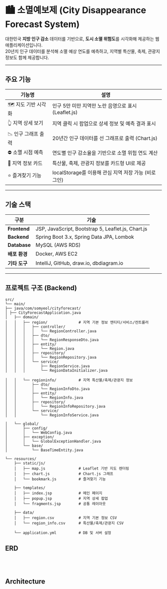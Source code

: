 # 🏙️ 소멸예보제 (City Disappearance Forecast System)

대한민국 **지방 인구 감소** 데이터를 기반으로, **도시 소멸 위험도**를 시각화해 제공하는 웹 애플리케이션입니다.  
20년치 인구 데이터를 분석해 소멸 예상 연도를 예측하고, 지역별 특산물, 축제, 관광지 정보도 함께 제공합니다.

---

## 주요 기능

| 기능명             | 설명 |
|------------------|------|
| 🗺 지도 기반 시각화     | 인구 5만 미만 지역만 노란 음영으로 표시 (Leaflet.js) |
| 👆 지역 상세 보기      | 지역 클릭 시 팝업으로 상세 정보 및 예측 결과 표시 |
| 📉 인구 그래프 출력    | 20년간 인구 데이터를 선 그래프로 출력 (Chart.js) |
| ⛔ 소멸 시점 예측      | 연도별 인구 감소율을 기반으로 소멸 위험 연도 계산 |
| 🧳 지역 정보 카드     | 특산물, 축제, 관광지 정보를 카드형 UI로 제공 |
| ⭐ 즐겨찾기 기능       | localStorage를 이용해 관심 지역 저장 가능 (비로그인) |

---

## 기술 스택

| 구분 | 기술 |
|------|------|
| **Frontend** | JSP, JavaScript, Bootstrap 5, Leaflet.js, Chart.js |
| **Backend** | Spring Boot 3.x, Spring Data JPA, Lombok |
| **Database** | MySQL (AWS RDS) |
| **배포 환경** | Docker, AWS EC2 |
| **기타 도구** | IntelliJ, GitHub, draw.io, dbdiagram.io |

---

## 프로젝트 구조 (Backend)

````
src/
└── main/
├── java/com/somyeol/cityforecast/
│ ├── CityForecastApplication.java
│   ├── domain/
│   │   ├── region/              # 지역 기본 정보 엔티티/서비스/컨트롤러
│   │   │   ├── controller/
│   │   │   │   └── RegionController.java
│   │   │   ├── dto/
│   │   │   │   └── RegionResponseDto.java
│   │   │   ├── entity/
│   │   │   │   └── Region.java
│   │   │   ├── repository/
│   │   │   │   └── RegionRepository.java
│   │   │   └── service/
│   │   │       ├── RegionService.java
│   │   │       └── RegionDataInitializer.java

│   │   └── regioninfo/          # 지역 특산물/축제/관광지 정보
│   │       ├── dto/
│   │       │   └── RegionInfoDto.java
│   │       ├── entity/
│   │       │   └── RegionInfo.java
│   │       ├── repository/
│   │       │   └── RegionInfoRepository.java
│   │       └── service/
│   │           └── RegionInfoService.java

│   └── global/
│       ├── config/
│       │   └── WebConfig.java
│       ├── exception/
│       │   └── GlobalExceptionHandler.java
│       └── base/
│           └── BaseTimeEntity.java

└── resources/
    ├── static/js/
    │   ├── map.js               # Leaflet 기반 지도 렌더링
    │   ├── chart.js             # Chart.js 그래프
    │   └── bookmark.js          # 즐겨찾기 기능

    ├── templates/
    │   ├── index.jsp            # 메인 페이지
    │   ├── popup.jsp            # 지역 상세 팝업
    │   └── fragments.jsp        # 공통 레이아웃

    ├── data/
    │   ├── region.csv           # 지역 기본 정보 CSV
    │   └── region_info.csv      # 특산물/축제/관광지 CSV

    └── application.yml          # DB 및 서버 설정
````

## ERD

<br>
<br>


## Architecture




